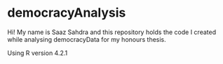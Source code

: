 # democracyAnalysis

Hi! My name is Saaz Sahdra and this repository holds the code I created while analysing democracyData for my honours thesis. 

Using R version 4.2.1
